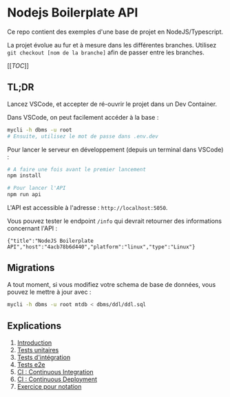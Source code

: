 # Nodejs Boilerplate API

Ce repo contient des exemples d'une base de projet en NodeJS/Typescript.

La projet évolue au fur et à mesure dans les différentes branches. Utilisez `git checkout [nom de la branche]` afin de passer entre les branches.

[[_TOC_]]

## TL;DR

Lancez VSCode, et accepter de ré-ouvrir le projet dans un Dev Container.

Dans VSCode, on peut facilement accéder à la base :

```sh
mycli -h dbms -u root
# Ensuite, utilisez le mot de passe dans .env.dev
```

Pour lancer le serveur en développement (depuis un terminal dans VSCode) :

```sh
# A faire une fois avant le premier lancement
npm install

# Pour lancer l'API
npm run api
```

L'API est accessible à l'adresse : `http://localhost:5050`.

Vous pouvez tester le endpoint `/info` qui devrait retourner des informations concernant l'API :

```
{"title":"NodeJS Boilerplate API","host":"4acb78b6d440","platform":"linux","type":"Linux"}
```

## Migrations

A tout moment, si vous modifiez votre schema de base de données, vous pouvez le mettre à jour avec : 

```sh
mycli -h dbms -u root mtdb < dbms/ddl/ddl.sql 
```


## Explications

1. [Introduction](./documentation/001-introduction/README.md)
2. [Tests unitaires](https://dev.glassworks.tech:18081/hetic-mt1-p2023/backend/cicd/-/blob/001-unit-testing/documentation/002-unit-testing/README.md)
3. [Tests d'intégration](https://dev.glassworks.tech:18081/hetic-mt1-p2023/backend/cicd/-/tree/002-integration-testing/documentation/003-integration-testing)
4. [Tests e2e](https://dev.glassworks.tech:18081/hetic-mt1-p2023/backend/cicd/-/tree/003-e2e-testing/documentation/004-e2e-testing)
5. [CI : Continuous Integration](https://dev.glassworks.tech:18081/hetic-mt1-p2023/backend/cicd/-/tree/004-ci/documentation/005-ci)
6. [CI : Continuous Deployment](https://dev.glassworks.tech:18081/hetic-mt1-p2023/backend/cicd/-/tree/005-cd/documentation/006-cd)
7. [Exercice pour notation](https://dev.glassworks.tech:18081/hetic-mt1-p2023/backend/cicd/-/tree/006-Exercice/documentation/007-exercice)